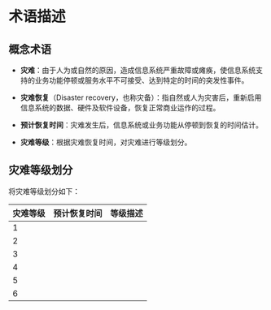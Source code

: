 # 术语描述

## 概念术语

* **灾难**：由于人为或自然的原因，造成信息系统严重故障或瘫痪，使信息系统支持的业务功能停顿或服务水平不可接受、达到特定的时间的突发性事件。

* **灾难恢复**（Disaster recovery，也称灾备）：指自然或人为灾害后，重新启用信息系统的数据、硬件及软件设备，恢复正常商业运作的过程。

* **预计恢复时间**：灾难发生后，信息系统或业务功能从停顿到恢复的时间估计。

* **灾难等级**：根据灾难恢复时间，对灾难进行等级划分。

## 灾难等级划分

将灾难等级划分如下：

|灾难等级|预计恢复时间|等级描述|
|--------|------------|--------|
|1|||
|2|||
|3|||
|4|||
|5|||
|6|||
